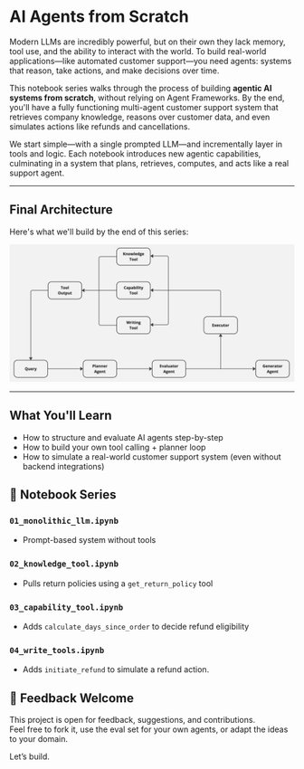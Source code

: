 # AI Agents from Scratch

Modern LLMs are incredibly powerful, but on their own they lack memory, tool use, and the ability to interact with the world. To build real-world applications—like automated customer support—you need agents: systems that reason, take actions, and make decisions over time.

This notebook series walks through the process of building **agentic AI systems from scratch**, without relying on Agent Frameworks. By the end, you'll have a fully functioning multi-agent customer support system that retrieves company knowledge, reasons over customer data, and even simulates actions like refunds and cancellations.

We start simple—with a single prompted LLM—and incrementally layer in tools and logic. Each notebook introduces new agentic capabilities, culminating in a system that plans, retrieves, computes, and acts like a real support agent.

---

## Final Architecture

Here's what we'll build by the end of this series:

![Agent Architecture](data/assets/agent_architecture.jpg)

---

## What You'll Learn

- How to structure and evaluate AI agents step-by-step
- How to build your own tool calling + planner loop
- How to simulate a real-world customer support system (even without backend integrations)

## 🧠 Notebook Series

### `01_monolithic_llm.ipynb`
- Prompt-based system without tools

### `02_knowledge_tool.ipynb`
- Pulls return policies using a `get_return_policy` tool

### `03_capability_tool.ipynb`
- Adds `calculate_days_since_order` to decide refund eligibility

### `04_write_tools.ipynb`
- Adds `initiate_refund` to simulate a refund action. 

## 🔄 Feedback Welcome

This project is open for feedback, suggestions, and contributions.  
Feel free to fork it, use the eval set for your own agents, or adapt the ideas to your domain.

Let’s build. 